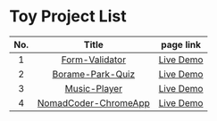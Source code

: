 # Toy Project List 
|No.|Title|page link|
|:---:|:---:|:---:|
|1|[Form-Validator](https://github.com/QQyukim/JavaScript-Study/tree/master/Form-Validator)|[Live Demo](https://qqyukim.github.io/JavaScript-Study/Form-Validator/)|
|2|[Borame-Park-Quiz](https://github.com/QQyukim/JavaScript-Study/tree/master/Borame-Park-Quiz)|[Live Demo](https://qqyukim.github.io/JavaScript-Study/Borame-Park-Quiz/)|
|3|[Music-Player](https://github.com/QQyukim/JavaScript-Study/tree/master/Music-Player)|[Live Demo](https://qqyukim.github.io/JavaScript-Study/Music-Player/)|
|4|[NomadCoder-ChromeApp](https://github.com/QQyukim/JavaScript-Study/tree/master/NomadCoder-ChromeApp)|[Live Demo](https://qqyukim.github.io/JavaScript-Study/NomadCoder-ChromeApp/)|
